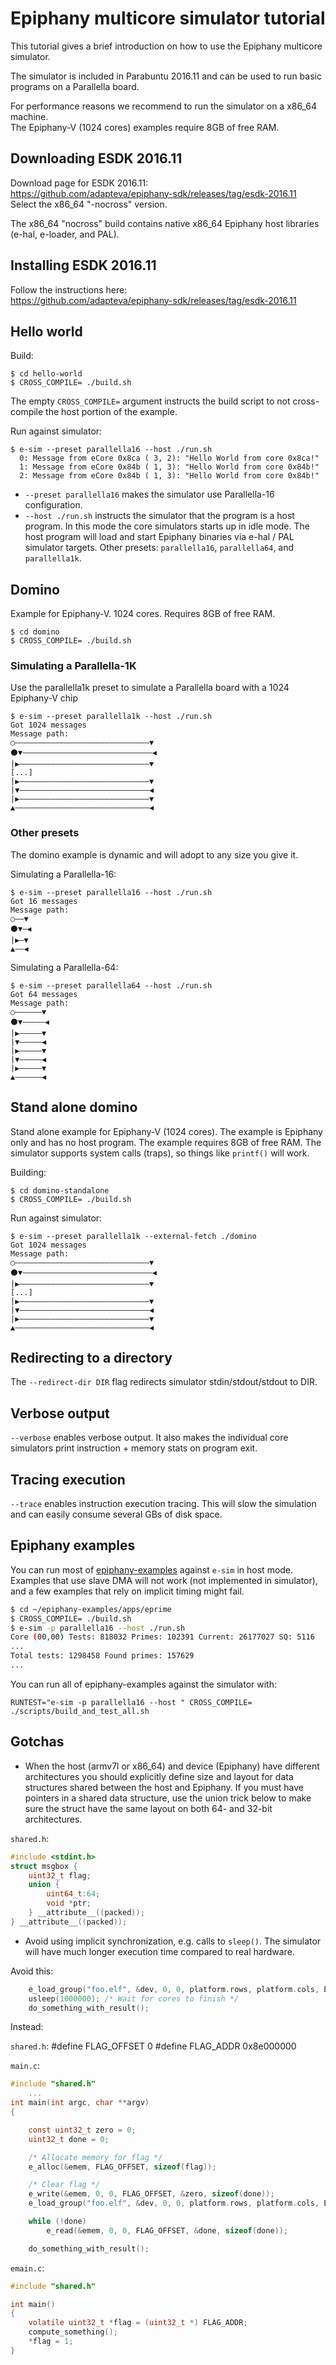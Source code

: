 # Epiphany multicore simulator tutorial

This tutorial gives a brief introduction on how to use the Epiphany multicore
simulator.  
  
The simulator is included in Parabuntu 2016.11 and can be used to run basic
programs on a Parallella board.
  
For performance reasons we recommend to run the simulator on a x86_64 machine.  
The Epiphany-V (1024 cores) examples require 8GB of free RAM.  

## Downloading ESDK 2016.11

Download page for ESDK 2016.11:  
https://github.com/adapteva/epiphany-sdk/releases/tag/esdk-2016.11  
Select the x86_64 "-nocross" version.  
  
The x86_64 "nocross" build contains native x86_64 Epiphany host libraries
(e-hal, e-loader, and PAL).

## Installing ESDK 2016.11

Follow the instructions here:  
https://github.com/adapteva/epiphany-sdk/releases/tag/esdk-2016.11

## Hello world

Build:  
```
$ cd hello-world
$ CROSS_COMPILE= ./build.sh
```

The empty `CROSS_COMPILE=` argument instructs the build script to not
cross-compile the host portion of the example.  
  
Run against simulator:
```
$ e-sim --preset parallella16 --host ./run.sh
  0: Message from eCore 0x8ca ( 3, 2): "Hello World from core 0x8ca!"
  1: Message from eCore 0x84b ( 1, 3): "Hello World from core 0x84b!"
  2: Message from eCore 0x84b ( 1, 3): "Hello World from core 0x84b!"
```

* `--preset parallella16` makes the simulator use Parallella-16 configuration.
* `--host ./run.sh` instructs the simulator that the program is a host program.
   In this mode the core simulators starts up in idle mode. The host program
   will load and start Epiphany binaries via e-hal / PAL simulator targets.
   Other presets: `parallella16`, `parallella64`, and `parallella1k`.

## Domino

Example for Epiphany-V. 1024 cores. Requires 8GB of free RAM.

```
$ cd domino
$ CROSS_COMPILE= ./build.sh
```

### Simulating a Parallella-1K

Use the parallella1k preset to simulate a Parallella board with a 1024 Epiphany-V chip

```
$ e-sim --preset parallella1k --host ./run.sh
Got 1024 messages
Message path:
○——————————————————————————————▼
⚫▼—————————————————————————————◀
|▶—————————————————————————————▼
[...]
|▶—————————————————————————————▼
|▼—————————————————————————————◀
|▶—————————————————————————————▼
▲——————————————————————————————◀
```

### Other presets

The domino example is dynamic and will adopt to any size you give it.

Simulating a Parallella-16:  
```
$ e-sim --preset parallella16 --host ./run.sh
Got 16 messages
Message path:
○——▼
⚫▼—◀
|▶—▼
▲——◀
```

Simulating a Parallella-64:  
```
$ e-sim --preset parallella64 --host ./run.sh
Got 64 messages
Message path:
○——————▼
⚫▼—————◀
|▶—————▼
|▼—————◀
|▶—————▼
|▼—————◀
|▶—————▼
▲——————◀
```

## Stand alone domino

Stand alone example for Epiphany-V (1024 cores).
The example is Epiphany only and has no host program. The example requires 8GB
of free RAM. The simulator supports system calls (traps), so things like
`printf()` will work.  
  
Building:  
```
$ cd domino-standalone
$ CROSS_COMPILE= ./build.sh
```

Run against simulator:  

```
$ e-sim --preset parallella1k --external-fetch ./domino
Got 1024 messages
Message path:
○——————————————————————————————▼
⚫▼—————————————————————————————◀
|▶—————————————————————————————▼
[...]
|▶—————————————————————————————▼
|▼—————————————————————————————◀
|▶—————————————————————————————▼
▲——————————————————————————————◀
```

## Redirecting to a directory

The `--redirect-dir DIR` flag redirects simulator stdin/stdout/stdout to DIR.

## Verbose output

`--verbose` enables verbose output. It also makes the individual core
simulators print instruction + memory stats on program exit.

## Tracing execution

`--trace` enables instruction execution tracing. This will slow the simulation
and can easily consume several GBs of disk space.

## Epiphany examples

You can run most of
[epiphany-examples](https://github.com/parallella/epiphany-examples) against
`e-sim` in host mode. Examples that use slave DMA will not work (not
implemented in simulator), and a few examples that rely on implicit timing
might fail.

```sh
$ cd ~/epiphany-examples/apps/eprime
$ CROSS_COMPILE= ./build.sh
$ e-sim -p parallella16 --host ./run.sh
Core (00,00) Tests: 818032 Primes: 102391 Current: 26177027 SQ: 5116
...
Total tests: 1298458 Found primes: 157629
...
```

You can run all of epiphany-examples against the simulator with:
```
RUNTEST="e-sim -p parallella16 --host " CROSS_COMPILE= ./scripts/build_and_test_all.sh
```

## Gotchas


* When the host (armv7l or x86_64) and device (Epiphany) have different
  architectures you should explicitly define size and layout for data
  structures shared between the host and Epiphany. If you must have pointers in
  a shared data structure, use the union trick below to make sure the struct
  have the same layout on both 64- and 32-bit architectures.

`shared.h`:
```c
#include <stdint.h>
struct msgbox {
    uint32_t flag;
    union {
        uint64_t:64;
        void *ptr;
    } __attribute__((packed));
} __attribute__((packed));
```

* Avoid using implicit synchronization, e.g. calls to `sleep()`. The simulator
  will have much longer execution time compared to real hardware.
  
Avoid this:
```c
    e_load_group("foo.elf", &dev, 0, 0, platform.rows, platform.cols, E_TRUE);
    usleep(1000000); /* Wait for cores to finish */
    do_something_with_result();
```

Instead:

`shared.h`:
#define FLAG_OFFSET 0
#define FLAG_ADDR 0x8e000000

`main.c`:
```c
#include "shared.h"
    ...
int main(int argc, char **argv)
{

    const uint32_t zero = 0;
    uint32_t done = 0;

    /* Allocate memory for flag */
    e_alloc(&emem, FLAG_OFFSET, sizeof(flag));

    /* Clear flag */
    e_write(&emem, 0, 0, FLAG_OFFSET, &zero, sizeof(done));
    e_load_group("foo.elf", &dev, 0, 0, platform.rows, platform.cols, E_TRUE);

    while (!done)
        e_read(&emem, 0, 0, FLAG_OFFSET, &done, sizeof(done));

    do_something_with_result();
```

`emain.c`:
```c
#include "shared.h"

int main()
{
    volatile uint32_t *flag = (uint32_t *) FLAG_ADDR;
    compute_something();
    *flag = 1;
}
```
